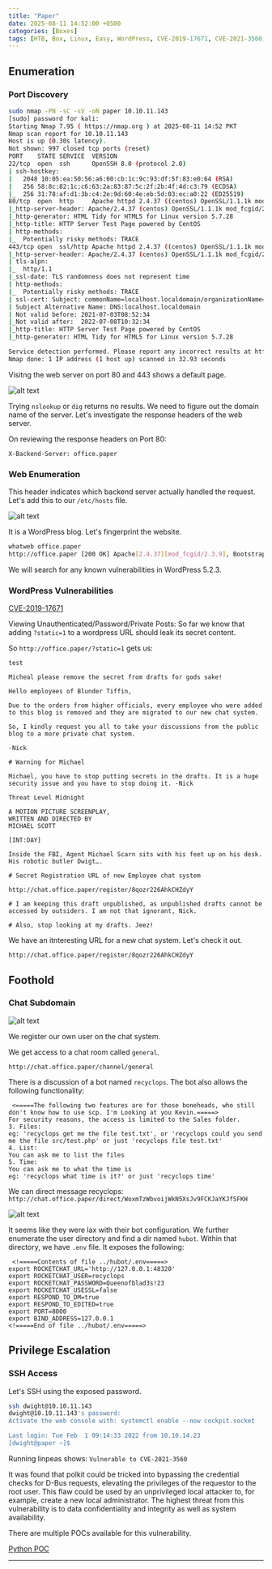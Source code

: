 ```yaml
---
title: "Paper"
date: 2025-08-11 14:52:00 +0500
categories: [Boxes]
tags: [HTB, Box, Linux, Easy, WordPress, CVE-2019-17671, CVE-2021-3560, Hubot, Polkit]
---
```


## Enumeration

### Port Discovery

```bash
sudo nmap -PN -sC -sV -oN paper 10.10.11.143        
[sudo] password for kali: 
Starting Nmap 7.95 ( https://nmap.org ) at 2025-08-11 14:52 PKT
Nmap scan report for 10.10.11.143
Host is up (0.30s latency).
Not shown: 997 closed tcp ports (reset)
PORT    STATE SERVICE  VERSION
22/tcp  open  ssh      OpenSSH 8.0 (protocol 2.0)
| ssh-hostkey: 
|   2048 10:05:ea:50:56:a6:00:cb:1c:9c:93:df:5f:83:e0:64 (RSA)
|   256 58:8c:82:1c:c6:63:2a:83:87:5c:2f:2b:4f:4d:c3:79 (ECDSA)
|_  256 31:78:af:d1:3b:c4:2e:9d:60:4e:eb:5d:03:ec:a0:22 (ED25519)
80/tcp  open  http     Apache httpd 2.4.37 ((centos) OpenSSL/1.1.1k mod_fcgid/2.3.9)
|_http-server-header: Apache/2.4.37 (centos) OpenSSL/1.1.1k mod_fcgid/2.3.9
|_http-generator: HTML Tidy for HTML5 for Linux version 5.7.28
|_http-title: HTTP Server Test Page powered by CentOS
| http-methods: 
|_  Potentially risky methods: TRACE
443/tcp open  ssl/http Apache httpd 2.4.37 ((centos) OpenSSL/1.1.1k mod_fcgid/2.3.9)
|_http-server-header: Apache/2.4.37 (centos) OpenSSL/1.1.1k mod_fcgid/2.3.9
| tls-alpn: 
|_  http/1.1
|_ssl-date: TLS randomness does not represent time
| http-methods: 
|_  Potentially risky methods: TRACE
| ssl-cert: Subject: commonName=localhost.localdomain/organizationName=Unspecified/countryName=US
| Subject Alternative Name: DNS:localhost.localdomain
| Not valid before: 2021-07-03T08:52:34
|_Not valid after:  2022-07-08T10:32:34
|_http-title: HTTP Server Test Page powered by CentOS
|_http-generator: HTML Tidy for HTML5 for Linux version 5.7.28

Service detection performed. Please report any incorrect results at https://nmap.org/submit/ .
Nmap done: 1 IP address (1 host up) scanned in 32.93 seconds

```

Visitng the web server on port 80 and 443 shows a default page.

![alt text](/assets/images/paper-centos.png)

Trying `nslookup` or `dig` returns no results. We need to figure out the domain name of the server. Let's investigate the response headers of the web server.

On reviewing the response headers on Port 80: 

`X-Backend-Server: office.paper`

### Web Enumeration

This header indicates which backend server actually handled the request. Let's add this to our `/etc/hosts` file.

![alt text](/assets/images/paper-office.png)

It is a WordPress blog. Let's fingerprint the website.

```bash
whatweb office.paper     
http://office.paper [200 OK] Apache[2.4.37][mod_fcgid/2.3.9], Bootstrap[1,5.2.3], Country[RESERVED][ZZ], HTML5, HTTPServer[CentOS][Apache/2.4.37 (centos) OpenSSL/1.1.1k mod_fcgid/2.3.9], IP[10.10.11.143], JQuery, MetaGenerator[WordPress 5.2.3], OpenSSL[1.1.1k], PHP[7.2.24], PoweredBy[WordPress,WordPress,], Script[text/javascript], Title[Blunder Tiffin Inc. &#8211; The best paper company in the electric-city Scranton!], UncommonHeaders[link,x-backend-server], WordPress[5.2.3], X-Backend[office.paper], X-Powered-By[PHP/7.2.24]
```

We will search for any known vulnerabilities in WordPress 5.2.3.

### WordPress Vulnerabilities

[CVE-2019-17671](https://www.exploit-db.com/exploits/47690)

Viewing Unauthenticated/Password/Private Posts: So far we know that adding `?static=1` to a wordpress URL should leak its secret content.

So `http://office.paper/?static=1` gets us:

```text
test

Micheal please remove the secret from drafts for gods sake!

Hello employees of Blunder Tiffin,

Due to the orders from higher officials, every employee who were added to this blog is removed and they are migrated to our new chat system.

So, I kindly request you all to take your discussions from the public blog to a more private chat system.

-Nick

# Warning for Michael

Michael, you have to stop putting secrets in the drafts. It is a huge security issue and you have to stop doing it. -Nick

Threat Level Midnight

A MOTION PICTURE SCREENPLAY,
WRITTEN AND DIRECTED BY
MICHAEL SCOTT

[INT:DAY]

Inside the FBI, Agent Michael Scarn sits with his feet up on his desk. His robotic butler Dwigt….

# Secret Registration URL of new Employee chat system

http://chat.office.paper/register/8qozr226AhkCHZdyY

# I am keeping this draft unpublished, as unpublished drafts cannot be accessed by outsiders. I am not that ignorant, Nick.

# Also, stop looking at my drafts. Jeez!
```

We have an itnteresting URL for a new chat system. Let's check it out.

`http://chat.office.paper/register/8qozr226AhkCHZdyY`

## Foothold

### Chat Subdomain

![alt text](/assets/images/paper-chat.png)

We register our own user on the chat system.

We get access to a chat room called `general`.

`http://chat.office.paper/channel/general`

There is a discussion of a bot named `recyclops`. The bot also allows the following functionality:

```text
 <=====The following two features are for those boneheads, who still don't know how to use scp. I'm Looking at you Kevin.=====>
For security reasons, the access is limited to the Sales folder.
3. Files:
eg: 'recyclops get me the file test.txt', or 'recyclops could you send me the file src/test.php' or just 'recyclops file test.txt'
4. List:
You can ask me to list the files
5. Time:
You can ask me to what the time is
eg: 'recyclops what time is it?' or just 'recyclops time'
```

We can direct message recyclops: `http://chat.office.paper/direct/WoxmTzWbvoijWkN5XsJv9FCKJaYKJfSFKH`

![alt text](/assets/images/paper-recyclops.png)

It seems like they were lax with their bot configuration. We further enumerate the user directory and find a dir named `hubot`. Within that directory, we have `.env` file. It exposes the following:

```text
 <!=====Contents of file ../hubot/.env=====>
export ROCKETCHAT_URL='http://127.0.0.1:48320'
export ROCKETCHAT_USER=recyclops
export ROCKETCHAT_PASSWORD=Queenofblad3s!23
export ROCKETCHAT_USESSL=false
export RESPOND_TO_DM=true
export RESPOND_TO_EDITED=true
export PORT=8000
export BIND_ADDRESS=127.0.0.1
<!=====End of file ../hubot/.env=====>
```

## Privilege Escalation

### SSH Access

Let's SSH using the exposed password.

```bash
ssh dwight@10.10.11.143
dwight@10.10.11.143's password: 
Activate the web console with: systemctl enable --now cockpit.socket

Last login: Tue Feb  1 09:14:33 2022 from 10.10.14.23
[dwight@paper ~]$ 

```

Running linpeas shows: `Vulnerable to CVE-2021-3560`

It was found that polkit could be tricked into bypassing the credential checks for D-Bus requests, elevating the privileges of the requestor to the root user. This flaw could be used by an unprivileged local attacker to, for example, create a new local administrator. The highest threat from this vulnerability is to data confidentiality and integrity as well as system availability.

There are multiple POCs available for this vulnerability.

[Python POC](https://github.com/tufanturhan/Polkit-Linux-Priv/blob/main/CVE-2021-3560.py)

---
